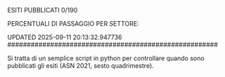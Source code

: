 ESITI PUBBLICATI 0/190 

PERCENTUALI DI PASSAGGIO PER SETTORE:

UPDATED 2025-09-11 20:13:32.947736
###################################################### 

Si tratta di un semplice script in python per controllare quando sono pubblicati gli esiti (ASN 2021, sesto quadrimestre).

